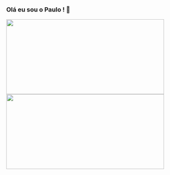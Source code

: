 ### Olá eu sou o Paulo ! 👋

<div>
  <a href="https://https://github.com/PauloZJunior">
  <img height="200em" width="420em" src="https://github-readme-stats.vercel.app/api?username=PauloZJunior&show_icons=true&theme=midnight-purple&include_all_commits=true&count_private=true&locale=pt-br"/>
  <img height="200em" width="420em" src="https://github-readme-stats.vercel.app/api/top-langs/?username=PauloZJunior&layout=compact&langs_count=16&theme=midnight-purple&locale=pt-br"/>
</div>
<div style="display: inline_block">
</div>

<!--
**PauloZJunior/PauloZJunior** is a ✨ _special_ ✨ repository because its `README.md` (this file) appears on your GitHub profile.

Here are some ideas to get you started:

- 🔭 I’m currently working on ...
- 🌱 I’m currently learning ...
- 👯 I’m looking to collaborate on ...
- 🤔 I’m looking for help with ...
- 💬 Ask me about ...
- 📫 How to reach me: ...
- 😄 Pronouns: ...
- ⚡ Fun fact: ...
-->
